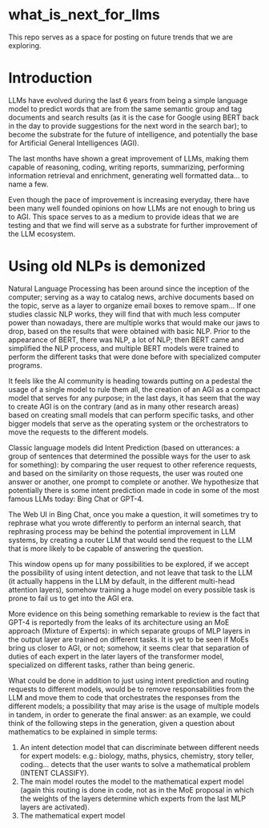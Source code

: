 # what_is_next_for_llms
This repo serves as a space for posting on future trends that we are exploring.

# Introduction
LLMs have evolved during the last 6 years from being a simple language model to predict words that are from the same semantic group and tag documents and search results (as it is the case for Google using BERT back in the day to provide suggestions for the next word in the search bar); to become the substrate for the future of intelligence, and potentially the base for Artificial General Intelligences (AGI).

The last months have shown a great improvement of LLMs, making them capable of reasoning, coding, writing reports, summarizing, performing information retrieval and enrichment, generating well formatted data... to name a few.

Even though the pace of improvement is increasing everyday, there have been many well founded opinions on how LLMs are not enough to bring us to AGI. This space serves to as a medium to provide ideas that we are testing and that we find will serve as a substrate for further improvement of the LLM ecosystem.

# Using old NLPs is demonized
Natural Language Processing has been around since the inception of the computer; serving as a way to catalog news, archive documents based on the topic, serve as a layer to organize email boxes to remove spam... If one studies classic NLP works, they will find that with much less computer power than nowadays, there are multiple works that would make our jaws to drop, based on the results that were obtained with basic NLP. Prior to the appearance of BERT, there was NLP, a lot of NLP; then BERT came and simplified the NLP process, and multiple BERT models were trained to perform the different tasks that were done before with specialized computer programs.

It feels like the AI community is heading towards putting on a pedestal the usage of a single model to rule them all, the creation of an AGI as a compact model that serves for any purpose; in the last days, it has seem that the way to create AGI is on the contrary (and as in many other research areas) based on creating small models that can perform specific tasks, and other bigger models that serve as the operating system or the orchestrators to move the requests to the different models.

Classic language models did Intent Prediction (based on utterances: a group of sentences that determined the possible ways for the user to ask for something): by comparing the user request to other reference requests, and based on the similarity on those requests, the user was routed one answer or another, one prompt to complete or another. We hypothesize that potentially there is some intent prediction made in code in some of the most famous LLMs today: Bing Chat or GPT-4.

The Web UI in Bing Chat, once you make a question, it will sometimes try to rephrase what you wrote differently to perform an internal search, that rephrasing process may be behind the potential improvement in LLM systems, by creating a router LLM that would send the request to the LLM that is more likely to be capable of answering the question.

This window opens up for many possibilities to be explored, if we accept the possibility of using intent detection, and not leave that task to the LLM (it actually happens in the LLM by default, in the different multi-head attention layers), somehow training a huge model on every possible task is prone to fail us to get into the AGI era.

More evidence on this being something remarkable to review is the fact that GPT-4 is reportedly from the leaks of its architecture using an MoE approach (Mixture of Experts): in which separate groups of MLP layers in the output layer are trained on different tasks. It is yet to be seen if MoEs bring us closer to AGI, or not; somehow, it seems clear that separation of duties of each expert in the later layers of the transformer model, specialized on different tasks, rather than being generic.

What could be done in addition to just using intent prediction and routing requests to different models, would be to remove responsabilities from the LLM and move them to code that orchestrates the responses from the different models; a possibility that may arise is the usage of multiple models in tandem, in order to generate the final answer: as an example, we could think of the following steps in the generation, given a question about mathematics to be explained in simple terms:
1. An intent detection model that can discriminate between different needs for expert models: e.g.: biology, maths, physics, chemistry, story teller, coding... detects that the user wants to solve a mathematical problem (INTENT CLASSIFY).
2. The main model routes the model to the mathematical expert model (again this routing is done in code, not as in the MoE proposal in which the weights of the layers determine which experts from the last MLP layers are activated).
3. The mathematical expert model
